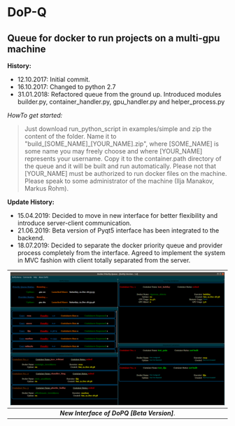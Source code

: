 # DoP-Q
## Queue for docker to run projects on a multi-gpu machine ##

__History:__
+ 12.10.2017: Initial commit.
+ 16.10.2017: Changed to python 2.7
+ 31.01.2018: Refactored queue from the ground up. Introduced modules builder.py, container_handler.py, gpu_handler.py and helper_process.py

_HowTo get started:_
> Just download run\_python\_script in examples/simple and zip the content of the folder. Name it to "build\_\[SOME\_NAME\]\_\[YOUR\_NAME].zip", where \[SOME\_NAME\] is some name you may freely choose and where \[YOUR\_NAME] represents your username. Copy it to the container.path directory of the queue and it will be built and run automatically. Please not that \[YOUR\_NAME\] must be authorized to run docker files on the machine. Please speak to some administrator of the machine (Ilja Manakov, Markus Rohm).

__Update History:__
+ 15.04.2019: Decided to move in new interface for better flexibility and introduce server-client communication.
+ 21.06.2019: Beta version of Pyqt5 interface has been integrated to the backend.
+ 18.07.2019: Decided to separate the docker priority queue and provider process completely from the interface. Agreed to implement the system in MVC fashion with client totally separated from the server.

![pyqt5_ui](dopq_interface.png)|
:---:|
_**New Interface of DoPQ [Beta Version]**_.|
